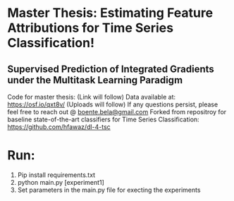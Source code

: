 # Master Thesis: Estimating Feature Attributions  for Time Series Classification!
## Supervised Prediction of Integrated Gradients under the  Multitask Learning Paradigm


Code for master thesis: (Link will follow)
Data available at: https://osf.io/qxt8v/ (Uploads will follow)
If any questions persist, please feel free to reach out @ boente.bela@gmail.com
Forked from repositroy for baseline state-of-the-art classifiers for Time Series Classification: 
https://github.com/hfawaz/dl-4-tsc



# Run: 

1. Pip install requirements.txt
2. python main.py [experiment1]
3. Set parameters in the main.py file for execting the experiments